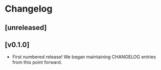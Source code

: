 # Changelog

## [unreleased]

## [v0.1.0]

- First numbered release! We began maintaining CHANGELOG entries from this point
  forward.

